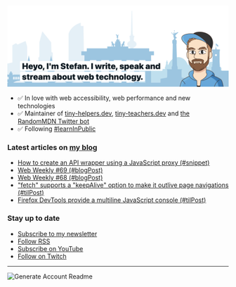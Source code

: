 <img alt="Heyo, I'm Stefan. I write and speak about web technology." src="https://raw.githubusercontent.com/stefanjudis/stefanjudis/main/screenshot.png">

- ✅ In love with web accessibility, web performance and new technologies
- ✅ Maintainer of [tiny-helpers.dev](https://tiny-helpers.dev), [tiny-teachers.dev](https://tiny-teachers.dev/) and [the RandomMDN Twitter bot](https://twitter.com/randomMDN)
- ✅ Following [#learnInPublic](https://www.stefanjudis.com/today-i-learned/)
### Latest articles on [my blog](https://www.stefanjudis.com)

<!-- BLOG-POST-LIST:START -->
- [How to create an API wrapper using a JavaScript proxy &lpar;#snippet&rpar;](https://www.stefanjudis.com/snippets/how-to-create-an-api-wrapper-using-a-javascript-proxy/)
- [Web Weekly #69 &lpar;#blogPost&rpar;](https://www.stefanjudis.com/blog/web-weekly-69/)
- [Web Weekly #68 &lpar;#blogPost&rpar;](https://www.stefanjudis.com/blog/web-weekly-68/)
- [&quot;fetch&quot; supports a &quot;keepAlive&quot; option to make it outlive page navigations &lpar;#tilPost&rpar;](https://www.stefanjudis.com/today-i-learned/fetch-supports-a-keepalive-option-to-make-it-outlive-page-navigations/)
- [Firefox DevTools provide a multiline JavaScript console &lpar;#tilPost&rpar;](https://www.stefanjudis.com/today-i-learned/firefox-devtools-provide-a-multiline-javascript-console/)
<!-- BLOG-POST-LIST:END -->

### Stay up to date

- [Subscribe to my newsletter](https://www.stefanjudis.com/newsletter/)
- [Follow RSS](https://www.stefanjudis.com/feeds/)
- [Subscribe on YouTube](https://youtube.com/c/stefanjudis)
- [Follow on Twitch](https://www.twitch.tv/stefanjudis)

---

![Generate Account Readme](https://github.com/stefanjudis/stefanjudis/workflows/Generate%20Account%20Readme/badge.svg)
